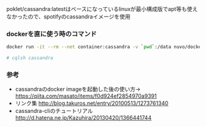 poklet/cassandra:latestはベースになっているlinuxが最小構成版でapt等も使えなかったので、spotifyのcassandraイメージを使用

### dockerを直に使う時のコマンド

```sh
docker run -it --rm --net container:cassandra -v `pwd`:/data nuvo/docker-cqlsh bash

# cqlsh cassandra
```

### 参考

* cassandraのdocker imageを起動した後の使い方-> https://qiita.com/masato/items/f0d924ef2854970a9391
* リンク集 http://blog.takuros.net/entry/20100513/1273761340
* cassandra-cliのチュートリアル http://d.hatena.ne.jp/Kazuhira/20130420/1366441744
